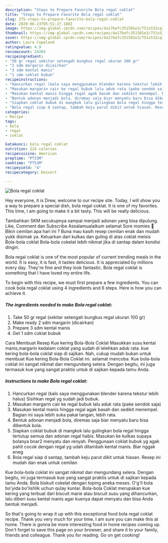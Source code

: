 ```yaml
---
description: "Steps to Prepare Favorite Bola regal coklat"
title: "Steps to Prepare Favorite Bola regal coklat"
slug: 375-steps-to-prepare-favorite-bola-regal-coklat
date: 2020-06-23T05:51:27.188Z
image: https://img-global.cpcdn.com/recipes/4a17bafc351501e3/751x532cq70/bola-regal-coklat-foto-resep-utama.jpg
thumbnail: https://img-global.cpcdn.com/recipes/4a17bafc351501e3/751x532cq70/bola-regal-coklat-foto-resep-utama.jpg
cover: https://img-global.cpcdn.com/recipes/4a17bafc351501e3/751x532cq70/bola-regal-coklat-foto-resep-utama.jpg
author: Laura Copeland
ratingvalue: 4.9
reviewcount: 24204
recipeingredient:
- "50 gr regal sekitar setengah bungkus regal ukuran 100 gr"
- "2 sdm margarin dicairkan"
- "3 sdm kental manis"
- "1 sdm coklat bubuk"
recipeinstructions:
- "Hancurkan regal (kalo saya menggunakan blender karena tekstur lebih halus) Sisihkan regal yg sudah jadi bubuk."
- "Masukan margarin cair ke regal bubuk lalu aduk rata (pake sendok saja)"
- "Masukan kental manis hingga regal agak basah dan sedikit menempel. Bagian ini saya lebih suka pakai tangan, lebih rata."
- "Bentuk adonan menjadi bola, diremas saja biar menyatu baru bisa dibentuk bola."
- "Siapkan coklat bubuk di mangkok lalu gulingkan bola regal hingga tertutup semua dan adonan regal habis. Masukan ke kulkas supaya bolanya bnar2 menyatu dan renyah. Penggunaan coklat bubuk yg agak pahit cocok dengan regal yg udah ditambah kental manis. Biar nggak eneg"
- "Bola regal siap d santap, tambah keju parut dikit untuk hiasan. Resep ini mudah dan enak untuk cemilan"
categories:
- Recipe
tags:
- bola
- regal
- coklat

katakunci: bola regal coklat 
nutrition: 224 calories
recipecuisine: American
preptime: "PT33M"
cooktime: "PT53M"
recipeyield: "4"
recipecategory: Dessert

---
```



![Bola regal coklat](https://img-global.cpcdn.com/recipes/4a17bafc351501e3/751x532cq70/bola-regal-coklat-foto-resep-utama.jpg)

Hey everyone, it is Drew, welcome to our recipe site. Today, I will show you a way to prepare a special dish, bola regal coklat. It is one of my favorites. This time, I am going to make it a bit tasty. This will be really delicious.

Tambahkan SKM secukupnya sampai menjadi adonan yang bisa dipulung. Like, Comment dan Subscribe Assalamualaikum selamat Sore momies 🤗 Bikin cemilan apa hari ini ? Buna mau kasih resep cemilan enak dan mudah yukk disimak ya. Keluarkan dari kulkas dan guling di atas coklat meisis Bola-bola coklat Bola-bola cokelat lebih nikmat jika di santap dalam kondisi dingin.

Bola regal coklat is one of the most popular of current trending meals in the world. It is easy, it is fast, it tastes delicious. It is appreciated by millions every day. They're fine and they look fantastic. Bola regal coklat is something that I have loved my entire life.


To begin with this recipe, we must first prepare a few ingredients. You can cook bola regal coklat using 4 ingredients and 6 steps. Here is how you can achieve it.

<!--inarticleads1-->

##### The ingredients needed to make Bola regal coklat:

1. Take 50 gr regal (sekitar setengah bungkus regal ukuran 100 gr)
1. Make ready 2 sdm margarin (dicairkan)
1. Prepare 3 sdm kental manis
1. Get 1 sdm coklat bubuk


Cara Membuat Resep Kue kering Bola-Bola Coklat Masukkan susu kental manis,margarin kedalam coklat yang sudah di lelehkan aduk rata. kue kering bola-bola coklat siap di sajikan. Nah, cukup mudah bukan untuk membuat Kue kering Bola-Bola Coklat ini. selamat mencoba. Kue bola-bola coklat ini sangat nikmat dan mengundang selera. Dengan begitu, ini juga termasuk kue yang sangat praktis untuk di sajikan kepada tamu Anda. 

<!--inarticleads2-->

##### Instructions to make Bola regal coklat:

1. Hancurkan regal (kalo saya menggunakan blender karena tekstur lebih halus) Sisihkan regal yg sudah jadi bubuk.
1. Masukan margarin cair ke regal bubuk lalu aduk rata (pake sendok saja)
1. Masukan kental manis hingga regal agak basah dan sedikit menempel. Bagian ini saya lebih suka pakai tangan, lebih rata.
1. Bentuk adonan menjadi bola, diremas saja biar menyatu baru bisa dibentuk bola.
1. Siapkan coklat bubuk di mangkok lalu gulingkan bola regal hingga tertutup semua dan adonan regal habis. Masukan ke kulkas supaya bolanya bnar2 menyatu dan renyah. Penggunaan coklat bubuk yg agak pahit cocok dengan regal yg udah ditambah kental manis. Biar nggak eneg
1. Bola regal siap d santap, tambah keju parut dikit untuk hiasan. Resep ini mudah dan enak untuk cemilan


Kue bola-bola coklat ini sangat nikmat dan mengundang selera. Dengan begitu, ini juga termasuk kue yang sangat praktis untuk di sajikan kepada tamu Anda. Bola biskuit cokelat dengan toping aneka meses. O&#39;g&#39;il bola bo&#39;yida bo&#39;lishlik uchun qulay kunlar. Bola-bola Coklat merupakan kue kering yang terbuat dari biscuit marie atau biscuit susu yang dihancurkan, lalu diberi susu kental manis agar kuenya dapat menyatu dan bisa Anda bentuk menjadi. 

So that's going to wrap it up with this exceptional food bola regal coklat recipe. Thank you very much for your time. I am sure you can make this at home. There is gonna be more interesting food in home recipes coming up. Don't forget to save this page on your browser, and share it to your family, friends and colleague. Thank you for reading. Go on get cooking!
